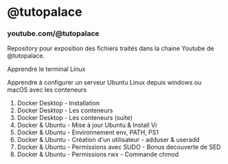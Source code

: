 # @tutopalace
### youtube.com/@tutopalace

Repository pour exposition des fichiers traités dans la chaine Youtube de @tutopalace.

Apprendre le terminal Linux

Apprendre à configurer un serveur Ubuntu Linux  depuis windows ou macOS avec les conteneurs 

1. Docker Desktop - Installation
2. Docker Desktop - Les conteneurs
3. Docker Desktop - Les conteneurs (suite)
4. Docker & Ubuntu - Mise à jour Ubuntu & Install Vi
5. Docker & Ubuntu - Environnement  env, PATH, PS1
6. Docker & Ubuntu - Création d'un utilisateur - adduser & useradd
7. Docker & Ubuntu - Permissions avec SUDO - Bonus decouverte de SED
8. Docker & Ubuntu - Permissions rwx  - Commande chmod 



